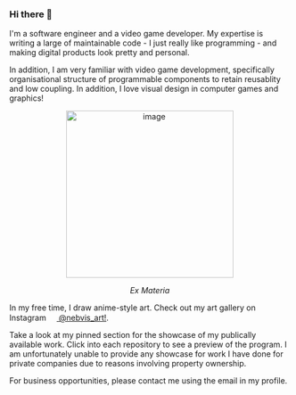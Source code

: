 ### Hi there 👋

I'm a software engineer and a video game developer. My expertise is writing a large of maintainable code - I just really like programming - and making digital products look pretty and personal.

In addition, I am very familiar with video game development, specifically organisational structure of programmable components to retain reusablity and low coupling. In addition, I love visual design in computer games and graphics!

<p align="center">
  <img src="https://github.com/rui-han-crh/rui-han-crh/assets/15359033/57074f62-89ad-470c-9cea-3fe046747701" alt="image" style="height: 300px;">
</p>
<p align="center">
    <em>Ex Materia</em>
</p>

In my free time, I draw anime-style art. Check out my art gallery on Instagram <a href="https://www.instagram.com/nebvis_art/" target="_blank"><img src="https://upload.wikimedia.org/wikipedia/commons/thumb/e/e7/Instagram_logo_2016.svg/1024px-Instagram_logo_2016.svg.png" height="15"/> @nebvis_art!</a>.

Take a look at my pinned section for the showcase of my publically available work. Click into each repository to see a preview of the program. I am unfortunately unable to provide any showcase for work I have done for private companies due to reasons involving property ownership.

For business opportunities, please contact me using the email in my profile.

<!--
**rui-han-crh/rui-han-crh** is a ✨ _special_ ✨ repository because its `README.md` (this file) appears on your GitHub profile.

Here are some ideas to get you started:

- 🔭 I’m currently working on ...
- 🌱 I’m currently learning ...
- 👯 I’m looking to collaborate on ...
- 🤔 I’m looking for help with ...
- 💬 Ask me about ...
- 📫 How to reach me: ...
- 😄 Pronouns: ...
- ⚡ Fun fact: ...
-->
